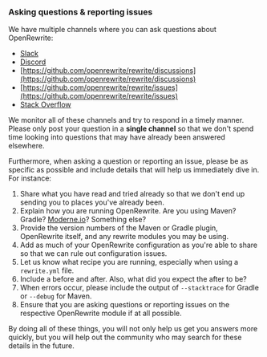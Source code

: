 ### Asking questions & reporting issues

We have multiple channels where you can ask questions about OpenRewrite:

* [Slack](https://join.slack.com/t/rewriteoss/shared_invite/zt-nj42n3ea-b~62rIHzb3Vo0E1APKCXEA)
* [Discord](https://discord.gg/xk3ZKrhWAb)
* [https://github.com/openrewrite/rewrite/discussions](https://github.com/openrewrite/rewrite/discussions)
* [https://github.com/openrewrite/rewrite/issues](https://github.com/openrewrite/rewrite/issues)
* [Stack Overflow](https://stackoverflow.com/questions/tagged/openrewrite)

We monitor all of these channels and try to respond in a timely manner. Please only post your question in a **single channel** so that we don't spend time looking into questions that may have already been answered elsewhere.

Furthermore, when asking a question or reporting an issue, please be as specific as possible and include details that will help us immediately dive in. For instance:

1. Share what you have read and tried already so that we don't end up sending you to places you've already been.
2. Explain how you are running OpenRewrite. Are you using Maven? Gradle? [Moderne.io](https://app.moderne.io)? Something else?
3. Provide the version numbers of the Maven or Gradle plugin, OpenRewrite itself, and any rewrite modules you may be using.
4. Add as much of your OpenRewrite configuration as you're able to share so that we can rule out configuration issues.
5. Let us know what recipe you are running, especially when using a `rewrite.yml` file.
6. Include a before and after. Also, what did you expect the after to be?
7. When errors occur, please include the output of `--stacktrace` for Gradle or `--debug` for Maven.
8. Ensure that you are asking questions or reporting issues on the respective OpenRewrite module if at all possible.

By doing all of these things, you will not only help us get you answers more quickly, but you will help out the community who may search for these details in the future.
